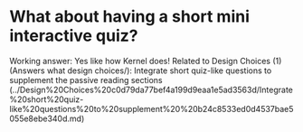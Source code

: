 # What about having a short mini interactive quiz?

Working answer: Yes like how Kernel does!
Related to Design Choices (1) (Answers what design choices/): Integrate short quiz-like questions to supplement the passive reading sections (../Design%20Choices%20c0d79da77bef4a199d9eaa1e5ad3563d/Integrate%20short%20quiz-like%20questions%20to%20supplement%20%20b24c8533ed0d4537bae5055e8ebe340d.md)